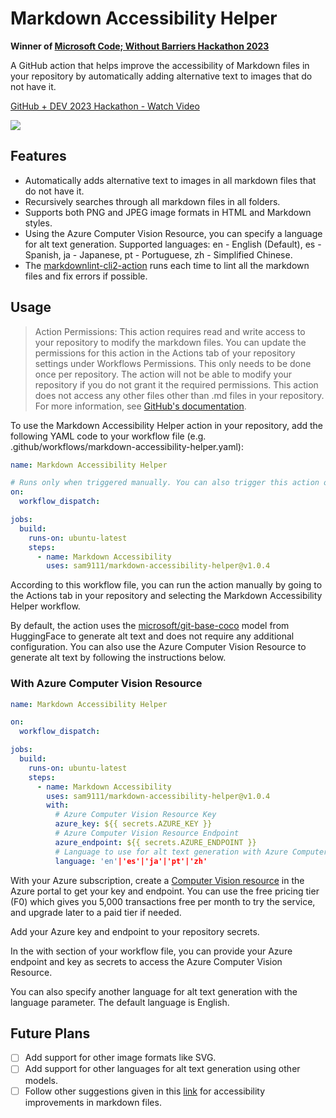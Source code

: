 # Markdown Accessibility Helper

**Winner of [Microsoft Code; Without Barriers Hackathon 2023](https://devpost.com/software/markdown-accessibility-helper)**


A GitHub action that helps improve the accessibility of Markdown files in your repository by automatically adding alternative text to images that do not have it.

<div>
    <a href="https://www.loom.com/share/8eda48ae676849959e4fc636f6879fc7">
      <p>GitHub + DEV 2023 Hackathon - Watch Video</p>
    </a>
    <a href="https://www.loom.com/share/8eda48ae676849959e4fc636f6879fc7">
      <img style="max-width:300px;" src="https://cdn.loom.com/sessions/thumbnails/8eda48ae676849959e4fc636f6879fc7-1684496353225-with-play.gif">
    </a>
  </div>

## Features

- Automatically adds alternative text to images in all markdown files that do not have it.
- Recursively searches through all markdown files in all folders.
- Supports both PNG and JPEG image formats in HTML and Markdown styles.
- Using the Azure Computer Vision Resource, you can specify a language for alt text generation. Supported languages: en - English (Default), es - Spanish, ja - Japanese, pt - Portuguese, zh - Simplified Chinese.
- The [markdownlint-cli2-action](https://github.com/DavidAnson/markdownlint-cli2-action) runs each time to lint all the markdown files and fix errors if possible.

## Usage

> Action Permissions: This action requires read and write access to your repository to modify the markdown files. You can update the permissions for this action in the Actions tab of your repository settings under Workflows Permissions. This only needs to be done once per repository. The action will not be able to modify your repository if you do not grant it the required permissions. This action does not access any other files other than .md files in your repository. For more information, see [GitHub's documentation](https://docs.github.com/en/actions/reference/workflow-syntax-for-github-actions#permissions).

To use the Markdown Accessibility Helper action in your repository, add the following YAML code to your workflow file (e.g. .github/workflows/markdown-accessibility-helper.yaml):

```yaml
name: Markdown Accessibility Helper

# Runs only when triggered manually. You can also trigger this action on a schedule or on push or pull request events by changing the on section.
on:
  workflow_dispatch:

jobs:
  build:
    runs-on: ubuntu-latest
    steps:
      - name: Markdown Accessibility
        uses: sam9111/markdown-accessibility-helper@v1.0.4
```

According to this workflow file, you can run the action manually by going to the Actions tab in your repository and selecting the Markdown Accessibility Helper workflow.

By default, the action uses the [microsoft/git-base-coco](https://huggingface.co/microsoft/git-base-coco) model from HuggingFace to generate alt text and does not require any additional configuration. You can also use the Azure Computer Vision Resource to generate alt text by following the instructions below.

### With Azure Computer Vision Resource

```yaml
name: Markdown Accessibility Helper

on:
  workflow_dispatch:

jobs:
  build:
    runs-on: ubuntu-latest
    steps:
      - name: Markdown Accessibility
        uses: sam9111/markdown-accessibility-helper@v1.0.4
        with:
          # Azure Computer Vision Resource Key
          azure_key: ${{ secrets.AZURE_KEY }}
          # Azure Computer Vision Resource Endpoint
          azure_endpoint: ${{ secrets.AZURE_ENDPOINT }}
          # Language to use for alt text generation with Azure Computer Vision Resource (optional)
          language: 'en'|'es'|'ja'|'pt'|'zh'
```

With your Azure subscription, create a [Computer Vision resource](https://azure.microsoft.com/en-us/products/cognitive-services/vision-services) in the Azure portal to get your key and endpoint. You can use the free pricing tier (F0) which gives you 5,000 transactions free per month to try the service, and upgrade later to a paid tier if needed.

Add your Azure key and endpoint to your repository secrets.

In the with section of your workflow file, you can provide your Azure endpoint and key as secrets to access the Azure Computer Vision Resource.

You can also specify another language for alt text generation with the language parameter. The default language is English.

## Future Plans

- [ ] Add support for other image formats like SVG.
- [ ] Add support for other languages for alt text generation using other models.
- [ ] Follow other suggestions given in this [link](https://www.smashingmagazine.com/2021/09/improving-accessibility-of-markdown/) for accessibility improvements in markdown files.
